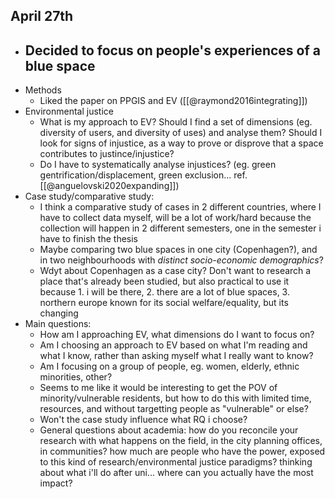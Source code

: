 ## April 27th
- Decided to focus on people's experiences of a blue space
	- 
- Methods
	- Liked the paper on PPGIS and EV ([[@raymond2016integrating]])
- Environmental justice
	- What is my approach to EV? Should I find a set of dimensions (eg. diversity of users, and diversity of uses) and analyse them? Should I look for signs of injustice, as a way to prove or disprove that a space contributes to justince/injustice?
	- Do I have to systematically analyse injustices? (eg. green gentrification/displacement, green exclusion... ref. [[@anguelovski2020expanding]])
- Case study/comparative study:
	- I think a comparative study of cases in 2 different countries, where I have to collect data myself, will be a lot of work/hard because the collection will happen in 2 different semesters, one in the semester i have to finish the thesis
	- Maybe comparing two blue spaces in one city (Copenhagen?), and in two neighbourhoods with *distinct socio-economic demographics*?
	- Wdyt about Copenhagen as a case city? Don't want to research a place that's already been studied, but also practical to use it because 1. i will be there, 2. there are a lot of blue spaces, 3. northern europe known for its social welfare/equality, but its changing 
- Main questions:
	- How am I approaching EV, what dimensions do I want to focus on?
	- Am I choosing an approach to EV based on what I'm reading and what I know, rather than asking myself what I really want to know?
	- Am I focusing on a group of people, eg. women, elderly, ethnic minorities, other?
	- Seems to me like it would be interesting to get the POV of minority/vulnerable residents, but how to do this with limited time, resources, and without targetting people as "vulnerable" or else?
	- Won't the case study influence what RQ i choose?
	- General questions about academia: how do you reconcile your research with what happens on the field, in the city planning offices, in communities? how much are people who have the power, exposed to this kind of research/environmental justice paradigms? thinking about what i'll do after uni... where can you actually have the most impact?